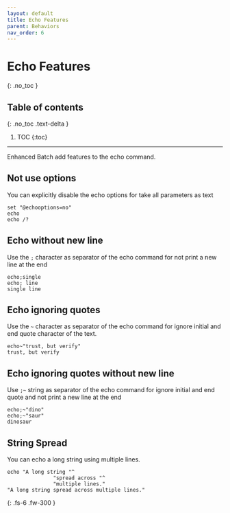 ```yaml
---
layout: default
title: Echo Features
parent: Behaviors
nav_order: 6
---
```


# Echo Features
{: .no_toc }

## Table of contents
{: .no_toc .text-delta }

1. TOC
{:toc}

---

Enhanced Batch add features to the echo command.

## Not use options
You can explicitly disable the echo options for take all parameters as text
```
set "@echooptions=no"
echo
echo /?
```

## Echo without new line
Use the `;` character as separator of the echo command for not print a new line at the end
```
echo;single
echo; line
single line
```

## Echo ignoring quotes
Use the `~` character as separator of the echo command for ignore initial and end quote character of the text.
```
echo~"trust, but verify"
trust, but verify
```

## Echo ignoring quotes without new line
Use `;~` string as separator of the echo command for ignore initial and end quote and not print a new line at the end
```
echo;~"dino"
echo;~"saur"
dinosaur
```

## String Spread
You can echo a long string using multiple lines.
```
echo "A long string "^
               "spread across "^
               "multiple lines."
"A long string spread across multiple lines."
```

{: .fs-6 .fw-300 }
